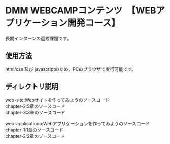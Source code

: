 # DMM WEBCAMPコンテンツ　【WEBアプリケーション開発コース】  
長期インターンの選考課題です。

## 使用方法  
html/css 及び javascriptのため、PCのブラウザで実行可能です。

## ディレクトリ説明  
web-site:Webサイトを作ってみようのソースコード  
chapter-2:2章のソースコード  
chapter-3:3章のソースコード

web-applicationo:Webアプリケーションを作ってみようのソースコード  
chapter-1:1章のソースコード  
chapter-2:2章のソースコード